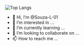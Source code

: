 ![Top Langs](https://github-readme-stats.vercel.app/api/top-langs/?username=anuraghazra&hide_progress=true)
- 👋 Hi, I’m @Souza-L-01
- 👀 I’m interested in ...
- 🌱 I’m currently learning ...
- 💞️ I’m looking to collaborate on ...
- 📫 How to reach me ...

<!---
Souza-L-01/Souza-L-01 is a ✨ special ✨ repository because its `README.md` (this file) appears on your GitHub profile.
You can click the Preview link to take a look at your changes.
--->
